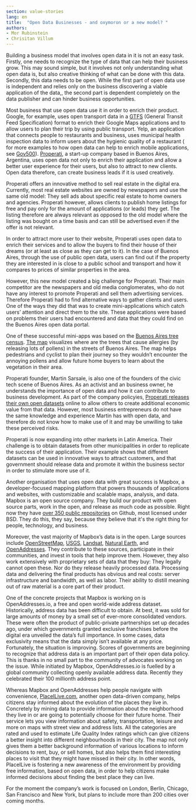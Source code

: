 ```yaml
---
section: value-stories
lang: en
title:  "Open Data Businesses - and oxymoron or a new model? "
authors:
- Mor Rubinstein
- Chrisitan Villum
---
```


Building a business model that involves open data in it is not an easy task. Firstly, one needs to recognize the type of data that can help their business grow. This may sound simple, but it involves not only understanding what open data is, but also creative thinking of what can be done with this data. Secondly, this data needs to be open. While the first part of open data use is independent and relies only on the business discovering a viable application of the data,, the second part is dependent completely on the data publisher and can hinder business opportunities.

Most business that use open data use it in order to enrich their product. Google, for example, uses open transport data in a [GTFS](http://en.wikipedia.org/wiki/General_Transit_Feed_Specification) (General Transit Feed Specification) format to enrich their Google Maps applications and to allow users to plan their trip by using public transport. Yelp, an application that connects people to restaurants and business, uses municipal health inspection data to inform users about the hygienic  quality of a restaurant ( for more examples to how open data can help to enrich mobile applications, see [Gov500](http://www.opendata500.com)). [Properati](http://properati.com), a start-up company based in Buenos Aires, Argentina, uses open data not only to enrich their application and allow a better user experience for their users, but also to  attract to new clients. Open data therefore, can create business leads if it is used creatively.

Properati offers an innovative method to sell real estate in the digital era. Currently, most real estate websites are owned by newspapers and use the same old model: They sell ads about specific real estate to home owners and agencies. Properati however, allows clients to publish home listings for free and pay only for the amount of applications (or leads) they get. The listing therefore are always relevant as opposed to the old model where the listing was bought on a time basis and can still be advertised even if the offer is not relevant.

In order to attract more user to their website, Properati uses open data to enrich their services and to allow the buyers to find their house of their dreams (or at least as close as they can get to it). In the case of Buenos Aires, through the use of public open data, users can find out if the property they are interested in is close to a public school and transport and how it compares to prices of similar properties in the area.

However, this new model created a big challenge for Properati. Their main competitor are the newspapers and old media conglomerates, who do not have any interest to promote Properati and sell them advertising services. Therefore Properati had to find alternative ways to gather clients and users. One of the ways they did that was to create mini-applications which catch users’ attention and direct them to the site. These applications were based on problems their users had encountered and data that they could find on the Buenos Aires open data portal.

One of these successful mini-apps was based on the [Buenos Aires tree census](http://data.buenosaires.gob.ar/dataset/censo-arbolado). [The map](https://properati-blog.s3-us-west-2.amazonaws.com/AR/platanos/platanos.html?z=13&coords=-34.60982870255729,-58.44108581542969) visualizes where are the trees that cause allergies (by releasing lots of pollens) in the streets of Buenos Aires. The map helps pedestrians and cyclist to plan their journey so they wouldn’t encounter the annoying pollens and allow future home buyers to learn about the vegetation in their area.

Properati founder, Martin Sarsale, is also one of the founders of the civic tech scene of Buenos Aires. As an activist and an business owner, he understands the importance of open data and how it can contribute to business development. As part of the company policyies, [Properati releases their own open datasets](http://www.properati.com.ar/data) online to allow others to create additional economic value from that data. However, most business entrepreneurs do not have the same knowledge and experience Martin has with open data, and therefore do not know how to make use of it and may be unwilling to take these perceived risks.


Properati is now expanding into other markets in Latin America. Their challenge is to obtain datasets from other municipalities in order to replicate the success of their application. Their example shows that different datasets can be used in innovative ways to attract customers, and that government should release data and promote it within the business sector in order to stimulate more use of it.

Another organisation that uses open data with great success is Mapbox, a developer-focused mapping platform that powers thousands of applications and websites, with customizable and scalable maps, analysis, and data. Mapbox is an open source company. They build our product with open source parts, work in the open, and release as much code as possible. Right now they have [over 350 public repositories](https://github.com/mapbox) on Github, most licensed under BSD. They do this, they say, because they believe that it's the right thing for people, technology, and business.

Moreover, the vast majority of Mapbox’s data is in the open. Large sources include [OpenStreetMap](http://www.openstreetmap.org/), [USGS](http://www.usgs.gov/), [Landsat](http://landsat.usgs.gov/), [Natural Earth](http://www.naturalearthdata.com/), and [OpenAddresses](http://openaddresses.io/). They contribute to these sources, participate in their communities, and invest in tools that help improve them.
However, they also work extensively with proprietary sets of data that they buy: They legally cannot open these. Nor do they release heavily processed data. Processing data and delivering the final products has obvious and real costs: server infrastructure and bandwidth, as well as labor. Their ability to distill meaning out of raw material is a core part of their product.

One of the concrete projects that Mapbox is working on is OpenAddresses.io, a free and open world-wide address dataset. Historically, address data has been difficult to obtain. At best, it was sold for large amounts of money by a small set of ever-more consolidated vendors. These were often the product of public-private partnerships set up decades ago, under which governments granted exclusive franchises before the digital era unveiled the data’s full importance. In some cases, data exclusivity means that the data simply isn’t available at any price.
Fortunately, the situation is improving. Scores of governments are beginning to recognize that address data is an important part of their open data policy. This is thanks in no small part to the community of advocates working on the issue. While initiated by Mapbox, OpenAddresses.io is fuelled by a global community collecting openly available address data. Recently they celebrated their 100 millionth address point.

Whereas Mapbox and OpenAddresses help people navigate with convenience, [PlaceILive.com](http://placeilive.com/), another open data-driven company, helps citizens stay informed about the evolution of the places they live in. Concretely by mining data to provide information about the neighborhood they live in or are going to potentially choose for their future home. Their service lets you view information about safety, transportation, leisure and more on maps with street view and address lists. All the categories are rated and used to estimate Life Quality Index ratings which can give citizens a better insight into different neighbourhoods in their city. The map not only gives them a better background information of various locations to inform decisions to rent, buy, or sell homes, but also helps them find interesting places to visit that they might have missed in their city. In other words, PlaceILive is fostering a new awareness of the environment by providing free information, based on open data, in order to help citizens make informed decisions about finding the best place they can live.

For the moment the company’s work is focused on London, Berlin, Chicago, San Francisco and New York, but plans to include more than 200 cities over coming months.
